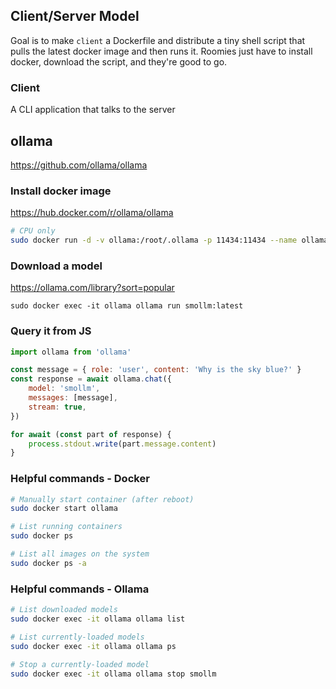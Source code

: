 ## Client/Server Model

Goal is to make `client` a Dockerfile and distribute a tiny shell script that pulls the latest docker image and then runs it. Roomies just have to install docker, download the script, and they're good to go.

### Client

A CLI application that talks to the server

## ollama

https://github.com/ollama/ollama

### Install docker image

https://hub.docker.com/r/ollama/ollama

```sh
# CPU only
sudo docker run -d -v ollama:/root/.ollama -p 11434:11434 --name ollama ollama/ollama
```

### Download a model

https://ollama.com/library?sort=popular

`sudo docker exec -it ollama ollama run smollm:latest`

### Query it from JS

```js
import ollama from 'ollama'

const message = { role: 'user', content: 'Why is the sky blue?' }
const response = await ollama.chat({
    model: 'smollm',
    messages: [message],
    stream: true,
})

for await (const part of response) {
    process.stdout.write(part.message.content)
}
```

### Helpful commands - Docker

```sh
# Manually start container (after reboot)
sudo docker start ollama

# List running containers
sudo docker ps

# List all images on the system
sudo docker ps -a
```

### Helpful commands - Ollama

```sh
# List downloaded models
sudo docker exec -it ollama ollama list

# List currently-loaded models
sudo docker exec -it ollama ollama ps

# Stop a currently-loaded model
sudo docker exec -it ollama ollama stop smollm
```